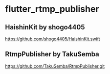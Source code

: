 # flutter_rtmp_publisher

## HaishinKit by shogo4405

https://github.com/shogo4405/HaishinKit.swift

## RtmpPublisher by TakuSemba

https://github.com/TakuSemba/RtmpPublisher.git
